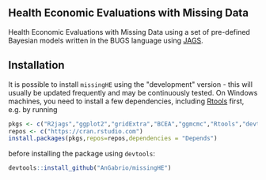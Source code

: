 ## Health Economic Evaluations with Missing Data
Health Economic Evaluations with Missing Data using a set of pre-defined Bayesian models written in the BUGS language using [JAGS](http://mcmc-jags.sourceforge.net/).

## Installation
It is possible to install `missingHE` using the "development" version - this will usually be updated frequently and may be continuously tested. On Windows machines, you need to install a few dependencies, including [Rtools](https://cran.r-project.org/bin/windows/Rtools/) first, e.g. by running
```R
pkgs <- c("R2jags","ggplot2","gridExtra","BCEA","ggmcmc","Rtools","devtools")
repos <- c("https://cran.rstudio.com") 
install.packages(pkgs,repos=repos,dependencies = "Depends")
```
before installing the package using `devtools`:
```R
devtools::install_github("AnGabrio/missingHE")
```
